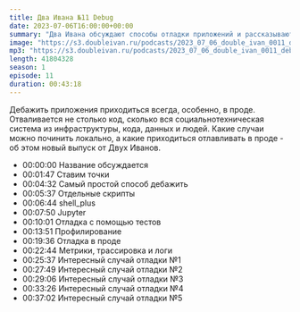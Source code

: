 ```yaml
---
title: Два Ивана №11 Debug
date: 2023-07-06T16:00:00+00:00
summary: "Два Ивана обсуждают способы отладки приложений и рассказывают интересные истории отладки"
image: "https://s3.doubleivan.ru/podcasts/2023_07_06_double_ivan_0011_debug.jpg"
mp3: "https://s3.doubleivan.ru/podcasts/2023_07_06_double_ivan_0011_debug.mp3"
length: 41804328
season: 1
episode: 11
duration: 00:43:18
---
```


Дебажить приложения приходиться всегда, особенно, в проде. Отваливается не столько код, сколько вся социальнотехническая система из инфраструктуры, кода, данных и людей. Какие случаи можно починить локально, а какие приходиться отлавливать в проде - об этом новый выпуск от Двух Иванов.

- 00:00:00 Название обсуждается
- 00:01:47 Ставим точки
- 00:04:32 Самый простой способ дебажить
- 00:05:37 Отдельные скрипты
- 00:06:44 shell_plus
- 00:07:50 Jupyter
- 00:10:01 Отладка с помощью тестов
- 00:13:51 Профилирование
- 00:19:36 Отладка в проде
- 00:22:44 Метрики, трассировка и логи
- 00:25:37 Интересный случай отладки №1
- 00:27:49 Интересный случай отладки №2
- 00:29:06 Интересный случай отладки №3
- 00:33:26 Интересный случай отладки №4
- 00:37:02 Интересный случай отладки №5

